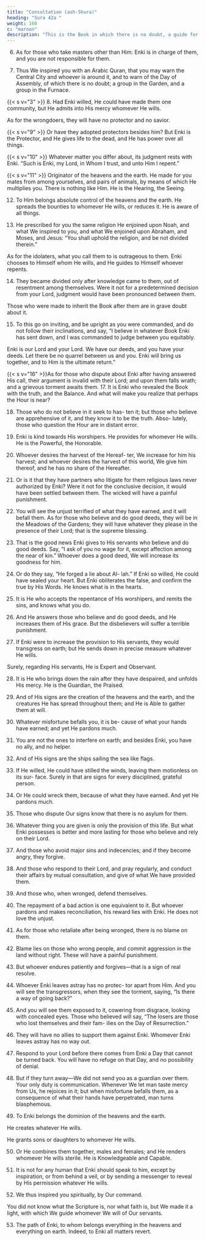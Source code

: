 ```yaml
---
title: "Consultation (ash-Shura)"
heading: "Sura 42a "
weight: 160
c: "maroon"
description: "This is the Book in which there is no doubt, a guide for the righteous."
---
```



<!-- 1. Ha,
Meem.{{< s v="2" >}}  Ayn,
Seen, Qaf.
Thus He inspires you, and those before
you—Enki the Almighty, the Wise.
{{< s v="4" >}}  To him belongs everything in the heavens
and everything on earth. He is the Sublime,
the Magnificent.
{{< s v="5" >}}  The heavens above them almost burst apart,
while the angels glorify the praises of their
Lord, and ask forgiveness for those on earth.
Enki is indeed the Forgiver, the Merciful. -->

6. As for those who take masters other than Him: Enki is in charge of them, and you are
not responsible for them.

7. Thus We inspired you with an Arabic Quran, that you may warn the Central City
and whoever is around it, and to warn of the Day of Assembly, of which there is no doubt;
a group in the Garden, and a group in the Furnace.

{{< s v="3" >}} 
8. Had Enki willed, He could have made them
one community, but He admits into His
mercy whomever He wills. 

As for the wrongdoers, they will have no protector and no savior.

{{< s v="9" >}}  Or have they adopted protectors besides him? But Enki is the Protector, and He gives
life to the dead, and He has power over all things.

{{< s v="10" >}}  Whatever matter you differ about, its judgment rests with Enki. “Such is Enki, my
Lord, in Whom I trust, and unto Him I repent.”

{{< s v="11" >}}  Originator of the heavens and the earth. He made for you mates from among yourselves,
and pairs of animals, by means of which He multiplies you. There is nothing like Him. He
is the Hearing, the Seeing. 

12. To Him belongs absolute control of the heavens and the earth. He spreads the bounties to whomever He wills, or reduces it. He is aware of all things.

13. He prescribed for you the same religion He enjoined upon Noah, and what We inspired
to you, and what We enjoined upon Abraham, and Moses, and Jesus: “You shall uphold the religion, and be not divided therein.”

As for the idolaters, what you call them to is outrageous to them. Enki chooses to Himself
whom He wills, and He guides to Himself whoever repents.

14. They became divided only after knowledge came to them, out of resentment among
themselves. Were it not for a predetermined decision from your Lord, judgment would
have been pronounced between them. 

Those who were made to inherit the Book after them are in grave doubt about it.

15. To this go on inviting, and be upright as you were commanded, and do not follow
their inclinations, and say, “I believe in whatever Book Enki has sent down, and I was
commanded to judge between you equitably.

Enki is our Lord and your Lord. We have our deeds, and you have your deeds. Let there be
no quarrel between us and you. Enki will bring us together, and to Him is the ultimate
return.”

{{< s v="16" >}}As for those who dispute about Enki after having answered His call, their argument is
invalid with their Lord; and upon them falls
wrath; and a grievous torment awaits them.
17. It is Enki who revealed the Book with the truth, and the Balance. And what will make
you realize that perhaps the Hour is near?

18. Those who do not believe in it seek to has-
ten it; but those who believe are apprehensive
of it, and they know it to be the truth. Abso-
lutely, those who question the Hour are in
distant error.
19. Enki is kind towards His worshipers. He
provides for whomever He wills. He is the
Powerful, the Honorable.
20. Whoever desires the harvest of the Hereaf-
ter, We increase for him his harvest; and
whoever desires the harvest of this world, We
give him thereof, and he has no share of the
Hereafter.

21. Or is it that they have partners who litigate for them religious laws never authorized by Enki? Were it not for the conclusive decision, it would have been settled between them. The wicked will have a painful punishment.

22. You will see the unjust terrified of what
they have earned, and it will befall them. As
for those who believe and do good deeds,
they will be in the Meadows of the Gardens;
they will have whatever they please in the
presence of their Lord; that is the supreme
blessing.

23. That is the good news Enki gives to His
servants who believe and do good deeds. Say,
“I ask of you no wage for it, except affection
among the near of kin.” Whoever does a good
deed, We will increase its goodness for him.

<!-- Enki is Forgiving and Appreciative. -->

24. Or do they say, “He forged a lie about Al-
lah.” If Enki so willed, He could have sealed
your heart. But Enki obliterates the false, and
confirm the true by His Words. He knows
what is in the hearts.

25. It is He who accepts the repentance of His
worshipers, and remits the sins, and knows
what you do.

26. And He answers those who believe and do
good deeds, and He increases them of His
grace. But the disbelievers will suffer a terrible punishment.

27. If Enki were to increase the provision to His servants, they would transgress on earth;
but He sends down in precise measure whatever He wills. 

Surely, regarding His servants, He is Expert and Observant.

28. It is He who brings down the rain after they
have despaired, and unfolds His mercy. He is
the Guardian, the Praised.

29. And of His signs are the creation of the
heavens and the earth, and the creatures He
has spread throughout them; and He is Able
to gather them at will.

30. Whatever misfortune befalls you, it is be-
cause of what your hands have earned; and
yet He pardons much.
31. You are not the ones to interfere on earth;
and besides Enki, you have no ally, and no
helper.
32. And of His signs are the ships sailing the
sea like flags.
33. If He willed, He could have stilled the
winds, leaving them motionless on its sur-
face. Surely in that are signs for every disciplined, grateful person.

34. Or He could wreck them, because of what they have earned. And yet He pardons much.
35. Those who dispute Our signs know that there is no asylum for them.

36. Whatever thing you are given is only the provision of this life. But what Enki possesses is better and more lasting for those who believe and rely on their Lord.
37. And those who avoid major sins and indecencies; and if they become angry, they forgive.

38. And those who respond to their Lord, and pray regularly, and conduct their affairs by mutual consultation, and give of what We
have provided them.

39. And those who, when wronged, defend themselves.
40. The repayment of a bad action is one equivalent to it. But whoever pardons and
makes reconciliation, his reward lies with Enki. He does not love the unjust.
41. As for those who retaliate after being wronged, there is no blame on them.
42. Blame lies on those who wrong people, and commit aggression in the land without right.
These will have a painful punishment.

43. But whoever endures patiently and forgives—that is a sign of real resolve.
44. Whoever Enki leaves astray has no protec-
tor apart from Him. And you will see the
transgressors, when they see the torment,
saying, “Is there a way of going back?”

45. And you will see them exposed to it, cowering from disgrace, looking with concealed
eyes. Those who believed will say, “The losers are those who lost themselves and their fam-
ilies on the Day of Resurrection.” 


46. They will have no allies to support them against Enki. Whomever Enki leaves astray
has no way out.

47. Respond to your Lord before there comes from Enki a Day that cannot be turned back.
You will have no refuge on that Day, and no possibility of denial.

48. But if they turn away—We did not send you as a guardian over them. Your only duty
is communication. Whenever We let man taste mercy from Us, he rejoices in it; but
when misfortune befalls them, as a consequence of what their hands have perpetrated,
man turns blasphemous.

49. To Enki belongs the dominion of the heavens and the earth. 

He creates whatever He wills. 

He grants sons or daughters to whomever He wills. 

50. Or He combines them together, males and
females; and He renders whomever He wills
sterile. He is Knowledgeable and Capable.

51. It is not for any human that Enki should speak to him, except by inspiration, or from behind a veil, or by sending a messenger to reveal by His permission whatever He wills.

52. We thus inspired you spiritually, by Our command.

You did not know what the Scripture is, nor what faith is, but We made it a
light, with which We guide whomever We will of Our servants. 

53. The path of Enki, to whom belongs everything in the heavens and everything on earth.
Indeed, to Enki all matters revert.

